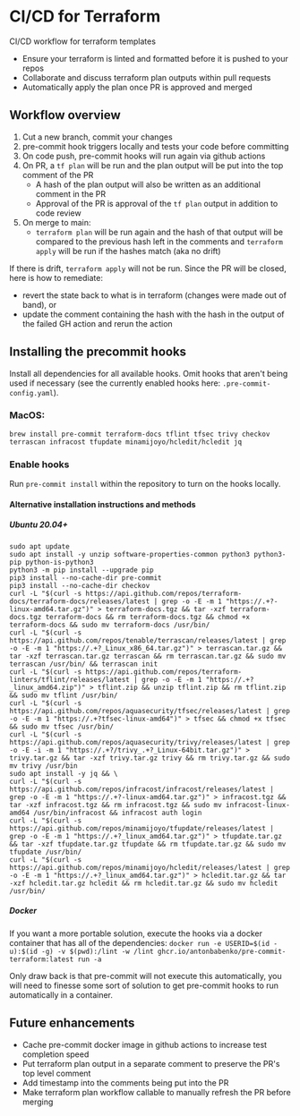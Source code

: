 # CI/CD for Terraform

CI/CD workflow for terraform templates

- Ensure your terraform is linted and formatted before it is pushed to your repos
- Collaborate and discuss terraform plan outputs within pull requests
- Automatically apply the plan once PR is approved and merged


## Workflow overview

1. Cut a new branch, commit your changes
2. pre-commit hook triggers locally and tests your code before committing
3. On code push, pre-commit hooks will run again via github actions
4. On PR, a `tf plan` will be run and the plan output will be put into the top comment of the PR
    - A hash of the plan output will also be written as an additional comment in the PR
    - Approval of the PR is approval of the `tf plan` output in addition to code review
5. On merge to main:
    - `terraform plan` will be run again and the hash of that output will be compared to the previous hash left in the comments and `terraform apply` will be run if the hashes match (aka no drift)

If there is drift, `terraform apply` will not be run.  Since the PR will be closed, here is how to remediate:
- revert the state back to what is in terraform (changes were made out of band), or
- update the comment containing the hash with the hash in the output of the failed GH action and rerun the action

## Installing the precommit hooks

Install all dependencies for all available hooks.  Omit hooks that aren't being used if necessary (see the currently enabled hooks here: `.pre-commit-config.yaml`).

### MacOS:
`brew install pre-commit terraform-docs tflint tfsec trivy checkov terrascan infracost tfupdate minamijoyo/hcledit/hcledit jq`

### Enable hooks
Run `pre-commit install` within the repository to turn on the hooks locally.

#### Alternative installation instructions and methods
##### Ubuntu 20.04+
```
sudo apt update
sudo apt install -y unzip software-properties-common python3 python3-pip python-is-python3
python3 -m pip install --upgrade pip
pip3 install --no-cache-dir pre-commit
pip3 install --no-cache-dir checkov
curl -L "$(curl -s https://api.github.com/repos/terraform-docs/terraform-docs/releases/latest | grep -o -E -m 1 "https://.+?-linux-amd64.tar.gz")" > terraform-docs.tgz && tar -xzf terraform-docs.tgz terraform-docs && rm terraform-docs.tgz && chmod +x terraform-docs && sudo mv terraform-docs /usr/bin/
curl -L "$(curl -s https://api.github.com/repos/tenable/terrascan/releases/latest | grep -o -E -m 1 "https://.+?_Linux_x86_64.tar.gz")" > terrascan.tar.gz && tar -xzf terrascan.tar.gz terrascan && rm terrascan.tar.gz && sudo mv terrascan /usr/bin/ && terrascan init
curl -L "$(curl -s https://api.github.com/repos/terraform-linters/tflint/releases/latest | grep -o -E -m 1 "https://.+?_linux_amd64.zip")" > tflint.zip && unzip tflint.zip && rm tflint.zip && sudo mv tflint /usr/bin/
curl -L "$(curl -s https://api.github.com/repos/aquasecurity/tfsec/releases/latest | grep -o -E -m 1 "https://.+?tfsec-linux-amd64")" > tfsec && chmod +x tfsec && sudo mv tfsec /usr/bin/
curl -L "$(curl -s https://api.github.com/repos/aquasecurity/trivy/releases/latest | grep -o -E -i -m 1 "https://.+?/trivy_.+?_Linux-64bit.tar.gz")" > trivy.tar.gz && tar -xzf trivy.tar.gz trivy && rm trivy.tar.gz && sudo mv trivy /usr/bin
sudo apt install -y jq && \
curl -L "$(curl -s https://api.github.com/repos/infracost/infracost/releases/latest | grep -o -E -m 1 "https://.+?-linux-amd64.tar.gz")" > infracost.tgz && tar -xzf infracost.tgz && rm infracost.tgz && sudo mv infracost-linux-amd64 /usr/bin/infracost && infracost auth login
curl -L "$(curl -s https://api.github.com/repos/minamijoyo/tfupdate/releases/latest | grep -o -E -m 1 "https://.+?_linux_amd64.tar.gz")" > tfupdate.tar.gz && tar -xzf tfupdate.tar.gz tfupdate && rm tfupdate.tar.gz && sudo mv tfupdate /usr/bin/
curl -L "$(curl -s https://api.github.com/repos/minamijoyo/hcledit/releases/latest | grep -o -E -m 1 "https://.+?_linux_amd64.tar.gz")" > hcledit.tar.gz && tar -xzf hcledit.tar.gz hcledit && rm hcledit.tar.gz && sudo mv hcledit /usr/bin/
```

##### Docker
If you want a more portable solution, execute the hooks via a docker container that has all of the dependencies:
`docker run -e USERID=$(id -u):$(id -g) -v $(pwd):/lint -w /lint ghcr.io/antonbabenko/pre-commit-terraform:latest run -a`

Only draw back is that pre-commit will not execute this automatically, you will need to finesse some sort of solution to get pre-commit hooks to run automatically in a container.


## Future enhancements
- Cache pre-commit docker image in github actions to increase test completion speed
- Put terraform plan output in a separate comment to preserve the PR's top level comment
- Add timestamp into the comments being put into the PR
- Make terraform plan workflow callable to manually refresh the PR before merging
